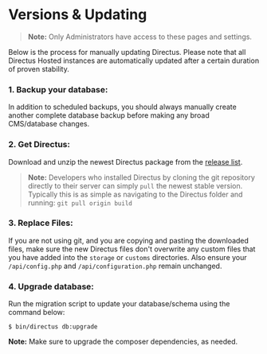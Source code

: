 # Versions & Updating

> **Note:** Only Administrators have access to these pages and settings.

Below is the process for manually updating Directus. Please note that all Directus Hosted instances are automatically updated after a certain duration of proven stability.


### 1. Backup your database:

In addition to scheduled backups, you should always manually create another complete database backup before making any broad CMS/database changes.


### 2. Get Directus:

Download and unzip the newest Directus package from the [release list](https://github.com/directus/directus/releases).

> **Note:** Developers who installed Directus by cloning the git repository directly to their server can simply `pull` the newest stable version. Typically this is as simple as navigating to the Directus folder and running: `git pull origin build`


### 3. Replace Files:

If you are not using git, and you are copying and pasting the downloaded files, make sure the new Directus files don't overwrite any custom files that you have added into the `storage` or `customs` directories. Also ensure your `/api/config.php` and `/api/configuration.php` remain unchanged.


### 4. Upgrade database:

Run the migration script to update your database/schema using the command below:

```
$ bin/directus db:upgrade
```
  
**Note:** Make sure to upgrade the composer dependencies, as needed.
